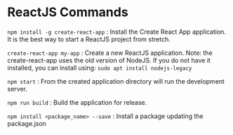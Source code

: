 # ReactJS Commands #

`npm install -g create-react-app` : Install the Create React App application. It is the best way to start a ReactJS project from stretch.

`create-react-app my-app` : Create a new ReactJS application. Note: the create-react-app uses the old version of NodeJS. If you do not have it installed, you can install using: `sudo apt install nodejs-legacy`

`npm start` : From the created application directory will run the development server.

`npm run build` : Build the application for release.

`npm install <package_name> --save` : Install a package updating the package.json
